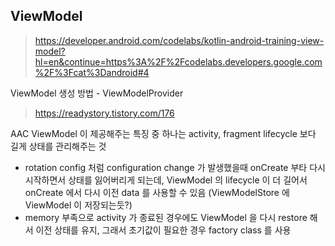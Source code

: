 

## ViewModel

> https://developer.android.com/codelabs/kotlin-android-training-view-model?hl=en&continue=https%3A%2F%2Fcodelabs.developers.google.com%2F%3Fcat%3Dandroid#4

ViewModel 생성 방법 - ViewModelProvider  
> https://readystory.tistory.com/176


AAC ViewModel 이 제공해주는 특징 중 하나는 activity, fragment lifecycle 보다 길게 상태를 관리해주는 것  
- rotation config 처럼 configuration change 가 발생했을때 onCreate 부타 다시 시작하면서 상태를 잃어버리게 되는데, ViewModel 의 lifecycle 이 더 길어서 onCreate 에서 다시 이전 data 를 사용할 수 있음 (ViewModelStore 에 ViewModel 이 저장되는듯?) 
- memory 부족으로 activity 가 종료된 경우에도 ViewModel 을 다시 restore 해서 이전 상태를 유지, 그래서 초기값이 필요한 경우 factory class 를 사용
<!--stackedit_data:
eyJoaXN0b3J5IjpbMTQxMjI4MTg1MywxMjgyNjk5M119
-->